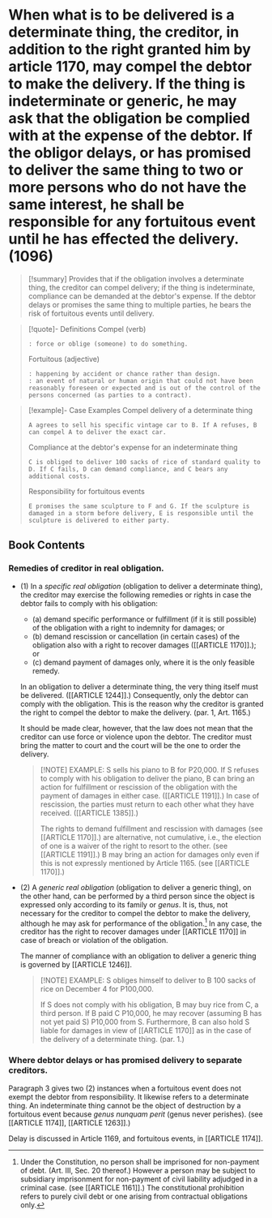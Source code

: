 # When what is to be delivered is a determinate thing, the creditor, in addition to the right granted him by article 1170, may compel the debtor to make the delivery. If the thing is indeterminate or generic, he may ask that the obligation be complied with at the expense of the debtor. If the obligor delays, or has promised to deliver the same thing to two or more persons who do not have the same interest, he shall be responsible for any fortuitous event until he has effected the delivery. (1096)

> [!summary] Provides that if the obligation involves a determinate thing, the creditor can compel delivery; if the thing is indeterminate, compliance can be demanded at the debtor's expense. If the debtor delays or promises the same thing to multiple parties, he bears the risk of fortuitous events until delivery.

> [!quote]- Definitions
> Compel (verb)
> ```
> : force or oblige (someone) to do something.
> ```
> Fortuitous (adjective)
> ```
> : happening by accident or chance rather than design.
> : an event of natural or human origin that could not have been reasonably foreseen or expected and is out of the control of the persons concerned (as parties to a contract).
> ```

> [!example]-  Case Examples
> Compel delivery of a determinate thing
> ```
> A agrees to sell his specific vintage car to B. If A refuses, B can compel A to deliver the exact car.
> ```
> Compliance at the debtor's expense for an indeterminate thing
> ```
> C is obliged to deliver 100 sacks of rice of standard quality to D. If C fails, D can demand compliance, and C bears any additional costs.
> ```
> Responsibility for fortuitous events
> ```
> E promises the same sculpture to F and G. If the sculpture is damaged in a storm before delivery, E is responsible until the sculpture is delivered to either party.
> ```

## Book Contents

### Remedies of creditor in real obligation.

- (1) In a *specific real obligation* (obligation to deliver a determinate thing), the creditor may exercise the following remedies or rights in case the debtor fails to comply with his obligation:
	- (a) demand specific performance or fulfillment (if it is still possible) of the obligation with a right to indemnity for damages; or
	- (b) demand rescission or cancellation (in certain cases) of the obligation also with a right to recover damages ([[ARTICLE 1170]].); or
	- (c) demand payment of damages only, where it is the only feasible remedy.
	
	In an obligation to deliver a determinate thing, the very thing itself must be delivered. ([[ARTICLE 1244]].) Consequently, only the debtor can comply with the obligation. This is the reason why the creditor is granted the right to compel the debtor to make the delivery. (par. 1, Art. 1165.)
	
	It should be made clear, however, that the law does not mean that the creditor can use force or violence upon the debtor. The creditor must bring the matter to court and the court will be the one to order the delivery.
	
	> [!NOTE] EXAMPLE:
	> S sells his piano to B for P20,000. If S refuses to comply with his obligation to deliver the piano, B can bring an action for fulfillment or rescission of the obligation with the payment of damages in either case. ([[ARTICLE 1191]].) In case of rescission, the parties must return to each other what they have received. ([[ARTICLE 1385]].)
	>
	> The rights to demand fulfillment and rescission with damages (see [[ARTICLE 1170]].) are alternative, not cumulative, i.e., the election of one is a waiver of the right to resort to the other. (see [[ARTICLE 1191]].) B may bring an action for damages only even if this is not expressly mentioned by Article 1165. (see [[ARTICLE 1170]].)

- (2) A *generic real obligation* (obligation to deliver a generic thing), on the other hand, can be performed by a third person since the object is expressed only according to its family or *genus*. It is, thus, not necessary for the creditor to compel the debtor to make the delivery, although he may ask for performance of the obligation.[^3] In any case, the creditor has the right to recover damages under [[ARTICLE 1170]] in case of breach or violation of the obligation.

	The manner of compliance with an obligation to deliver a generic thing is governed by [[ARTICLE 1246]].

	> [!NOTE] EXAMPLE:
	> S obliges himself to deliver to B 100 sacks of rice on December 4 for P100,000.
	>
	> If S does not comply with his obligation, B may buy rice from C, a third person. If B paid C P10,000, he may recover (assuming B has not yet paid S) P10,000 from S. Furthermore, B can also hold S liable for damages in view of [[ARTICLE 1170]] as in the case of the delivery of a determinate thing. (par. 1.)

### Where debtor delays or has promised delivery to separate creditors.

Paragraph 3 gives two (2) instances when a fortuitous event does not exempt the debtor from responsibility. It likewise refers to a determinate thing. An indeterminate thing cannot be the object of destruction by a fortuitous event because *genus nunquam perit* (genus never perishes). (see [[ARTICLE 1174]], [[ARTICLE 1263]].)

Delay is discussed in Article 1169, and fortuitous events, in [[ARTICLE 1174]].

[^3]: Under the Constitution, no person shall be imprisoned for non-payment of debt. (Art. III, Sec. 20 thereof.) However a person may be subject to subsidiary imprisonment for non-payment of civil liability adjudged in a criminal case. (see [[ARTICLE 1161]].) The constitutional prohibition refers to purely civil debt or one arising from contractual obligations only.